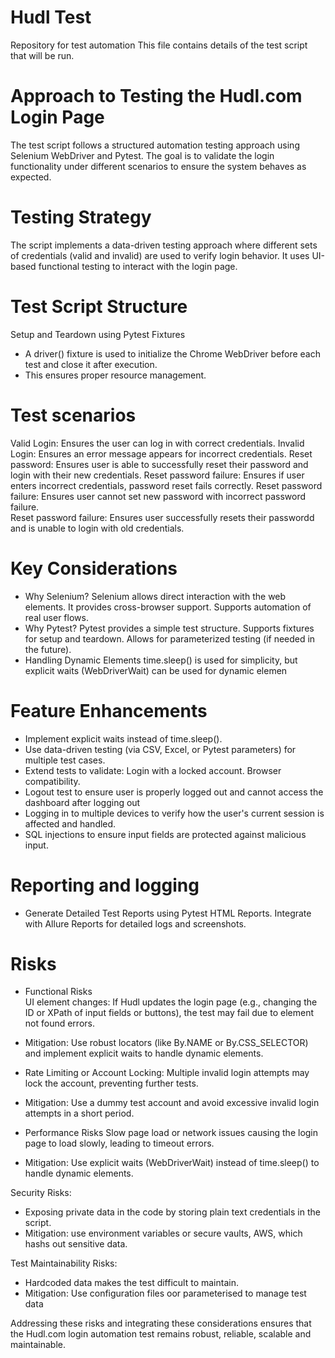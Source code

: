 # Hudl Test
 Repository for test automation
This file contains details of the test script that will be run.


# Approach to Testing the Hudl.com Login Page
The test script follows a structured automation testing approach using Selenium WebDriver and Pytest. The goal is to validate the login functionality under different scenarios to ensure the system behaves as expected.


# Testing Strategy
The script implements a data-driven testing approach where different sets of credentials (valid and invalid) are used to verify login behavior. It uses UI-based functional testing to interact with the login page.


# Test Script Structure
Setup and Teardown using Pytest Fixtures
- A driver() fixture is used to initialize the Chrome WebDriver before each test and close it after execution.
- This ensures proper resource management.


# Test scenarios
Valid Login: Ensures the user can log in with correct credentials.
Invalid Login: Ensures an error message appears for incorrect credentials.
Reset password: Ensures user is able to successfully reset their password and login with their new credentials.
Reset password failure: Ensures if user enters incorrect credentials, password reset fails correctly.
Reset password failure: Ensures user cannot set new password with incorrect password failure.  
Reset password failure: Ensures user successfully resets their passwordd and is unable to login with old credentials.


# Key Considerations
- Why Selenium?
	Selenium allows direct interaction with the web elements.
	It provides cross-browser support.
	Supports automation of real user flows.
- Why Pytest?
	Pytest provides a simple test structure.
	Supports fixtures for setup and teardown.
	Allows for parameterized testing (if needed in the future).
- Handling Dynamic Elements
	time.sleep() is used for simplicity, but explicit waits (WebDriverWait) can be used for dynamic elemen 


# Feature Enhancements
- Implement explicit waits instead of time.sleep().
- Use data-driven testing (via CSV, Excel, or Pytest parameters) for multiple test cases.
- Extend tests to validate:
	Login with a locked account.
	Browser compatibility.
- Logout test to ensure user is properly logged out and cannot access the dashboard after logging out
- Logging in to multiple devices to verify how the user's current session is affected and handled.
- SQL injections to ensure input fields are protected against malicious input.


# Reporting and logging
- Generate Detailed Test Reports using Pytest HTML Reports.
Integrate with Allure Reports for detailed logs and screenshots.


# Risks
- Functional Risks	
	UI element changes: If Hudl updates the login page (e.g., changing the ID or XPath of input fields or buttons), the test may fail due to element not found errors.
- Mitigation: 
Use robust locators (like By.NAME or By.CSS_SELECTOR) and implement explicit waits to handle dynamic elements.

- Rate Limiting or Account Locking:
	Multiple invalid login attempts may lock the account, preventing further tests.
- Mitigation: Use a dummy test account and avoid excessive invalid login attempts in a short period.

- Performance Risks
	Slow page load or network issues causing the login page to load slowly, leading to timeout errors.
- Mitigation: Use explicit waits (WebDriverWait) instead of time.sleep() to handle dynamic elements.

Security Risks:
- Exposing private data in the code by storing plain text credentials in the script.
- Mitigation: use environment variables or secure vaults, AWS, which hashs out sensitive data.

Test Maintainability Risks:
- Hardcoded data makes the test difficult to maintain.
- Mitigation: Use configuration files oor parameterised to manage test data


Addressing these risks and integrating these considerations ensures that the Hudl.com login automation test remains robust, reliable, scalable and maintainable.

